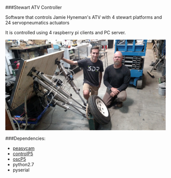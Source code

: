 ###Stewart ATV Controller

 Software that controls Jamie Hyneman's ATV with 4 stewart platforms and 24 servopneumatics actuators

 It is controlled using 4 raspberry pi clients and PC server.
 
 ![Platform](https://github.com/djnugent/StewartATV/blob/master/IMG_20160729_175457422.jpg)
 
###Dependencies:  
- [peasycam](http://mrfeinberg.com/peasycam/)  
- [controlP5](http://www.sojamo.de/libraries/controlP5/)  
- [oscP5](http://www.sojamo.de/libraries/oscP5/)
- python2.7
- pyserial
